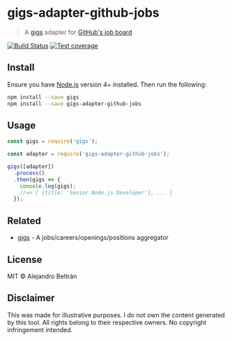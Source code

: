 # gigs-adapter-github-jobs

> A [gigs](https://github.com/alebelcor/gigs) adapter for [GitHub's job board](https://jobs.github.com)

[![Build Status](https://img.shields.io/travis/alebelcor/gigs-adapter-github-jobs/master.svg)](https://travis-ci.org/alebelcor/gigs-adapter-github-jobs)
[![Test coverage](https://img.shields.io/coveralls/alebelcor/gigs-adapter-github-jobs.svg)](https://coveralls.io/github/alebelcor/gigs-adapter-github-jobs)

## Install

Ensure you have [Node.js](https://nodejs.org) version 4+ installed. Then run the following:

```bash
npm install --save gigs
npm install --save gigs-adapter-github-jobs
```

## Usage

```js
const gigs = require('gigs');

const adapter = require('gigs-adapter-github-jobs');

gigs([adapter])
  .process()
  .then(gigs => {
    console.log(gigs);
    //=> [ {title: 'Senior Node.js Developer'}, ... ]
  });
```

## Related

* [gigs](https://github.com/alebelcor/gigs) - A jobs/careers/openings/positions aggregator

## License

MIT © Alejandro Beltrán

## Disclaimer

This was made for illustrative purposes.
I do not own the content generated by this tool.
All rights belong to their respective owners.
No copyright infringement intended.
